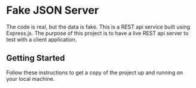 # Fake JSON Server

The code is real, but the data is fake. This is a REST api service built using Express.js. The purpose of this project is to have a live REST api server to test with a client application.


## Getting Started

Follow these instructions to get a copy of the project up and running on your local machine.